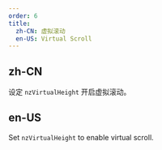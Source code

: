 ```yaml
---
order: 6
title:
  zh-CN: 虚拟滚动
  en-US: Virtual Scroll
---
```


## zh-CN

设定 `nzVirtualHeight` 开启虚拟滚动。

## en-US

Set `nzVirtualHeight` to enable virtual scroll.
